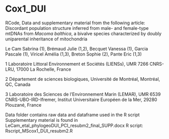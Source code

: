 # Cox1_DUI

RCode, Data and supplementary material from the following article:
Discordant population structure inferred from male- and female-type mtDNAs from *_Macoma balthica_*, a bivalve species characterized by doubly uniparental inheritance of mitochondria

Le Cam Sabrina (1), Brémaud Julie  (1,2), Becquet Vanessa (1), Garcia Pascale (1), Viricel Amélia (1,3), Breton Sophie (2), Pante Eric (1,3)

1 Laboratoire Littoral Environnement et Sociétés (LIENSs), UMR 7266 CNRS-LRU, 17000 La Rochelle, France

2 Département de sciences biologiques, Université de Montréal, Montréal, QC, Canada

3 Laboratoire des Sciences de l’Environnement Marin (LEMAR), UMR 6539 CNRS-UBO-IRD-Ifremer, Institut Universitaire Européen de la Mer, 29280 Plouzané, France


Data folder contains raw data and dataframe used in the R script
Supplementary material is found in LeCam_etal_phylogeoDUI_PCI_resubm2_final_SUPP.docx
R script: Rscript_MScox1_DUI_resubm2.R
